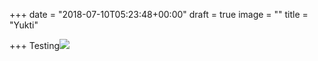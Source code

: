 +++
date = "2018-07-10T05:23:48+00:00"
draft = true
image = ""
title = "Yukti"

+++
Testing![](/uploads/battle-board-game-challenge-209640.jpg)
